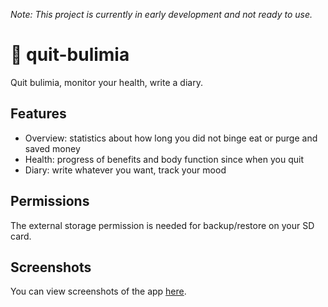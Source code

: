 _Note: This project is currently in early development and not ready to use._

# 🥗 quit-bulimia

Quit bulimia, monitor your health, write a diary.

## Features

- Overview: statistics about how long you did not binge eat or purge and saved money
- Health: progress of benefits and body function since when you quit
- Diary: write whatever you want, track your mood

## Permissions
The external storage permission is needed for backup/restore on your SD card.

## Screenshots
You can view screenshots of the app [here](SCREENSHOTS.md).
